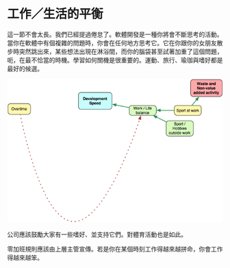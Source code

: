 # 工作／生活的平衡

這一節不會太長。我們已經提過倦怠了。軟體開發是一種你將會不斷思考的活動。當你在軟體中有個複雜的問題時，你會在任何地方思考它。它在你跟你的女朋友散步時突然跳出來，某些想法出現在淋浴間，而你的腦袋甚至試著加重了這個問題，呃，在最不恰當的時機。學習如何關機是很重要的。運動、旅行、瑜珈與嗜好都是最好的候選。

![work-life](../assets/work-life.png)

公司應該鼓勵大家有一些嗜好、並支持它們。對體育活動也是如此。

零加班規則應該由上層主管宣傳。若是你在某個時刻工作得越來越拼命，你會工作得越來越笨。

